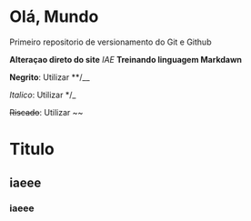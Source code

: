 # Olá, Mundo
 Primeiro repositorio de versionamento do Git e Github

**Alteraçao direto do site**
*IAE* 
__Treinando linguagem Markdawn__

**Negrito**: Utilizar **/__

*Italico*: Utilizar  */_

~~Riscado~~: Utilizar ~~

# Titulo

## iaeee

### iaeee
